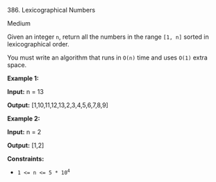 386\. Lexicographical Numbers

Medium

Given an integer `n`, return all the numbers in the range `[1, n]` sorted in lexicographical order.

You must write an algorithm that runs in `O(n)` time and uses `O(1)` extra space.

**Example 1:**

**Input:** n = 13

**Output:** [1,10,11,12,13,2,3,4,5,6,7,8,9]

**Example 2:**

**Input:** n = 2

**Output:** [1,2]

**Constraints:**

*   <code>1 <= n <= 5 * 10<sup>4</sup></code>